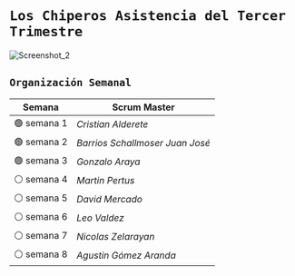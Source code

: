 # `Los Chiperos Asistencia del Tercer Trimestre`
![Screenshot_2](https://user-images.githubusercontent.com/96781254/235001574-38061c46-6f71-4658-acd1-c1fa5bdad35b.jpg)


## `Organización Semanal`

| **Semana** | **Scrum Master** |
| ---- | ---- |
| 🟢 semana 1 | *Cristian Alderete* |
| 🟢 semana 2 | *Barrios Schallmoser Juan José* |
| 🟢 semana 3 | *Gonzalo Araya* |
| ⚪ semana 4 | *Martin Pertus* |
| ⚪ semana 5 | *David Mercado* |
| ⚪ semana 6 | *Leo Valdez* |
| ⚪ semana 7 | *Nicolas Zelarayan* |
| ⚪ semana 8 | *Agustin Gómez Aranda* |
